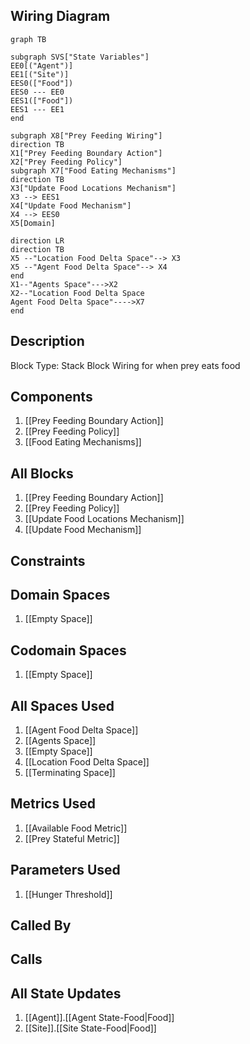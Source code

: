 ## Wiring Diagram

```mermaid
graph TB

subgraph SVS["State Variables"]
EE0[("Agent")]
EE1[("Site")]
EES0(["Food"])
EES0 --- EE0
EES1(["Food"])
EES1 --- EE1
end

subgraph X8["Prey Feeding Wiring"]
direction TB
X1["Prey Feeding Boundary Action"]
X2["Prey Feeding Policy"]
subgraph X7["Food Eating Mechanisms"]
direction TB
X3["Update Food Locations Mechanism"]
X3 --> EES1
X4["Update Food Mechanism"]
X4 --> EES0
X5[Domain]

direction LR
direction TB
X5 --"Location Food Delta Space"--> X3
X5 --"Agent Food Delta Space"--> X4
end
X1--"Agents Space"--->X2
X2--"Location Food Delta Space
Agent Food Delta Space"---->X7
end
```

## Description

Block Type: Stack Block
Wiring for when prey eats food
## Components
1. [[Prey Feeding Boundary Action]]
2. [[Prey Feeding Policy]]
3. [[Food Eating Mechanisms]]

## All Blocks
1. [[Prey Feeding Boundary Action]]
2. [[Prey Feeding Policy]]
3. [[Update Food Locations Mechanism]]
4. [[Update Food Mechanism]]

## Constraints

## Domain Spaces
1. [[Empty Space]]

## Codomain Spaces
1. [[Empty Space]]

## All Spaces Used
1. [[Agent Food Delta Space]]
2. [[Agents Space]]
3. [[Empty Space]]
4. [[Location Food Delta Space]]
5. [[Terminating Space]]

## Metrics Used
1. [[Available Food Metric]]
2. [[Prey Stateful Metric]]

## Parameters Used
1. [[Hunger Threshold]]

## Called By

## Calls

## All State Updates
1. [[Agent]].[[Agent State-Food|Food]]
2. [[Site]].[[Site State-Food|Food]]


